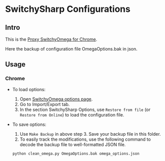 # SwitchySharp Configurations

## Intro

This is the
[Proxy SwitchyOmega for Chrome](https://chrome.google.com/webstore/detail/proxy-switchyomega/padekgcemlokbadohgkifijomclgjgif).

Here the backup of configuration file OmegaOptions.bak in json.

## Usage

### Chrome

- To load options:
  1. Open [SwitchyOmega options page](chrome-extension://padekgcemlokbadohgkifijomclgjgif/options.html).
  2. Go to Import/Export tab.
  3. In the section SwitchySharp Options, use `Restore from file` (or `Restore from Online`) to load the configuration file.

- To save options:
  1. Use `Make Backup` in above step 3. Save your backup file in this folder.
  2. To easily track the modifications, use the following command to decode the backup file to well-formatted JSON file.

  ``` bash
  python clean_omega.py OmegaOptions.bak omega_options.json
  ```

